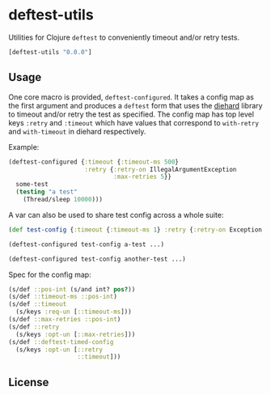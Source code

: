 # deftest-utils

Utilities for Clojure `deftest` to conveniently timeout and/or retry tests.

```clj
[deftest-utils "0.0.0"]
```

## Usage

One core macro is provided, `deftest-configured`. It takes a config map as the first argument and produces a `deftest` form that uses the [diehard](https://github.com/sunng87/diehard) library to timeout and/or retry the test as specified. The config map has top level keys `:retry` and `:timeout` which have values that correspond to `with-retry` and `with-timeout` in diehard respectively.

Example:

```clojure
(deftest-configured {:timeout {:timeout-ms 500}
                     :retry {:retry-on IllegalArgumentException
                             :max-retries 5}}
  some-test
  (testing "a test"
    (Thread/sleep 10000)))
```

A var can also be used to share test config across a whole suite:

```clojure
(def test-config {:timeout {:timeout-ms 1} :retry {:retry-on Exception :max-retries 3}}})

(deftest-configured test-config a-test ...)

(deftest-configured test-config another-test ...)
```

Spec for the config map:

```clojure
(s/def ::pos-int (s/and int? pos?))
(s/def ::timeout-ms ::pos-int)
(s/def ::timeout
  (s/keys :req-un [::timeout-ms]))
(s/def ::max-retries ::pos-int)
(s/def ::retry
  (s/keys :opt-un [::max-retries]))
(s/def ::deftest-timed-config
  (s/keys :opt-un [::retry
                   ::timeout]))
```

## License
